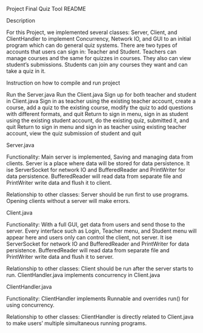 Project Final Quiz Tool README

Description

For this Project, we implemented several classes: Server, Client, and ClientHandler to implement Concurrency, Network IO, and GUI to an initial  program which can do general quiz systems. There are two types of accounts that users can sign in: Teacher and Student. Teachers can manage courses and the same for quizzes in courses. They also can view student’s submissions. Students can join any courses they want and can take a quiz in it. 

Instruction on how to compile and run project

Run the Server.java
Run the Client.java
Sign up for both teacher and student in Client.java
Sign in as teacher using the existing teacher account, create a course, add a quiz to the existing course, modify the quiz to add questions with different formats, and quit
Return to sign in menu, sign in as student using the existing student account, do the existing quiz, submitted it, and quit
Return to sign in menu and sign in as teacher using existing teacher account, view the quiz submission of student and quit

Server.java

Functionality: 
Main server is implemented, Saving and managing data from clients. Server is a place where data will be stored for data persistence. 
It ise ServerSocket for network IO and BufferedReader and PrintWriter for data persistence. BufferedReader will read data from separate file and PrintWriter write data and flush it to client.

Relationship to other classes: 
Server should be run first to use programs. Opening clients without a server will make errors.

Client.java

Functionality: 
With a full GUI, get data from users and send those to the server. Every interface such as Login, Teacher menu, and Student menu will appear here and users only can control the client, not server. It ise ServerSocket for network IO and BufferedReader and PrintWriter for data persistence.
BufferedReader will read data from separate file and PrintWriter write data and flush it to server.

Relationship to other classes: 
Client should be run after the server starts to run. ClientHandler.java implements concurrency in Client.java

ClientHandler.java

Functionality:
ClientHandler implements Runnable and overrides run() for using concurrency.

Relationship to other classes: 
ClientHandler is directly related to Client.java to make users’ multiple simultaneous running programs. 
